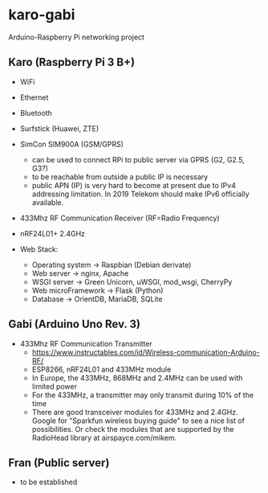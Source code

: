 # karo-gabi
Arduino-Raspberry Pi networking project

## Karo (Raspberry Pi 3 B+)

- WiFi
- Ethernet
- Bluetooth
- Surfstick (Huawei, ZTE)
- SimCon SIM900A (GSM/GPRS)
  - can be used to connect RPi to public server via GPRS (G2, G2.5, G3?)
  - to be reachable from outside a public IP is necessary
  - public APN (IP) is very hard to become at present due to IPv4 addressing limitation. In 2019 Telekom should make IPv6 officially available.
- 433Mhz RF Communication Receiver (RF=Radio Frequency)
- nRF24L01+ 2.4GHz

- Web Stack:
  - Operating system -> Raspbian (Debian derivate)
  - Web server -> nginx, Apache
  - WSGI server -> Green Unicorn, uWSGI, mod_wsgi, CherryPy
  - Web microFramework -> Flask (Python)
  - Database -> OrientDB, MariaDB, SQLite

## Gabi (Arduino Uno Rev. 3)

- 433Mhz RF Communication Transmitter
  - https://www.instructables.com/id/Wireless-communication-Arduino-RF/
  - ESP8266, nRF24L01 and 433MHz module
  - In Europe, the 433MHz, 868MHz and 2.4MHz can be used with limited power
  - For the 433MHz, a transmitter may only transmit during 10% of the time
  - There are good transceiver modules for 433MHz and 2.4GHz. Google for "Sparkfun wireless buying guide" to see a nice list of possibilities. Or check the modules that are supported by the RadioHead library at airspayce.com/mikem.

## Fran (Public server)

- to be established
